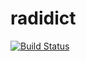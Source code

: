 # radidict
[![Build Status](https://travis-ci.com/valq7711/radidict.svg?branch=main)](https://travis-ci.com/valq7711/radidict)
